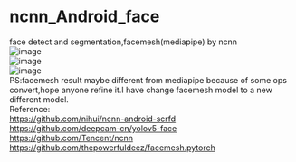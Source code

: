 # ncnn_Android_face
face detect and segmentation,facemesh(mediapipe) by ncnn  
![image](https://github.com/FeiGeChuanShu/ncnn_Android_face/blob/main/result.gif)  
![image](https://github.com/FeiGeChuanShu/ncnn_Android_face/blob/main/facemesh.gif)  
![image](https://github.com/FeiGeChuanShu/ncnn_Android_face/blob/main/yolov5-face.gif)  
PS:facemesh result maybe different from mediapipe because of some ops convert,hope anyone refine it.I have change facemesh model to a new different model.    
Reference:  
https://github.com/nihui/ncnn-android-scrfd  
https://github.com/deepcam-cn/yolov5-face  
https://github.com/Tencent/ncnn  
https://github.com/thepowerfuldeez/facemesh.pytorch  
